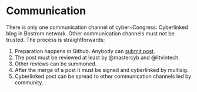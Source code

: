 # Communication

There is only one communication channel of cyber~Congress: Cyberlinked blog in Bostrom network. Other communication channels must not be trusted. The process is straightforwards:

1. Preparation happens in Github. Anybody can [submit post](https://github.com/cybercongress/congress/pulls).
2. The post must be reviewed at least by @mastercyb and @litvintech. 
3. Other reviews can be summoned.
4. After the merge of a post it must be signed and cyberlinked by multisig.
5. Cyberlinked post can be spread to other communication channels led by community.
